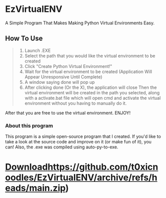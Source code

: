 # EzVirtualENV
A Simple Program That Makes Making Python Virtual Environments Easy.


## How To Use
> 1) Launch .EXE
> 2) Select the path that you would like the virtual environment to be created
> 3) Click "Create Python Virtual Environment!"
> 4) Wait for the virtual environment to be created (Application Will Appear Unresponsive Until Complete)
> 5) A window saying done will pop up
> 6) After clicking done (Or the X), the application will close
Then the virtual environment will be created in the path you selected, along with a activate.bat file which will open cmd and activate the virtual environment without you having to manually do it.

After that you are free to use the virtual environment.
ENJOY!

### About this program
This program is a simple open-source program that I created. If you'd like to take a look at the source code and improve on it (or make fun of it), you can!
Also, the .exe was compiled using auto-py-to-exe.

# [Download](https://github.com/t0xicnoodles/EzVirtualENV/archive/refs/heads/main.zip)https://github.com/t0xicnoodles/EzVirtualENV/archive/refs/heads/main.zip)
